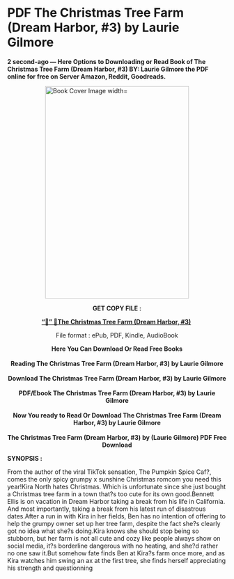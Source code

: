 # PDF The Christmas Tree Farm (Dream Harbor, #3) by Laurie Gilmore
<p><strong>2 second-ago &mdash; Here Options to Downloading or Read Book of The Christmas Tree Farm (Dream Harbor, #3) BY: Laurie Gilmore the PDF online for free on Server Amazon, Reddit, Goodreads.</strong></p><p><a href="https://educationsharingacademy.cloud/?book=206318178-the-christmas-tree-farm"><img style="display: block; margin-left: auto; margin-right: auto;" src="https://i.gr-assets.com/images/S/compressed.photo.goodreads.com/books/1710859344l/206318178.jpg" alt="Book Cover Image width=" width="330" height="488" /></a></p><p style="text-align: center;"><strong>GET COPY FILE :</strong></p><p style="text-align: center;"><strong><a href="https://educationsharingacademy.cloud/?book=206318178-the-christmas-tree-farm" target="_blank" rel="noopener">“📢” 🔗The Christmas Tree Farm (Dream Harbor, #3)</a>&nbsp;</strong></p><p style="text-align: center;">File format : ePub, PDF, Kindle, AudioBook</p><div style="text-align: center;"><strong>Here You Can Download Or Read Free Books</strong></div><div style="text-align: center;">&nbsp;</div><div style="text-align: center;"><strong>Reading The Christmas Tree Farm (Dream Harbor, #3) by Laurie Gilmore</strong></div><div style="text-align: center;">&nbsp;</div><div style="text-align: center;"><strong>Download The Christmas Tree Farm (Dream Harbor, #3) by Laurie Gilmore</strong></div><div style="text-align: center;">&nbsp;</div><div style="text-align: center;"><strong>PDF/Ebook The Christmas Tree Farm (Dream Harbor, #3) by Laurie Gilmore</strong></div><div style="text-align: center;">&nbsp;</div><div style="text-align: center;"><strong>Now You ready to Read Or Download The Christmas Tree Farm (Dream Harbor, #3) by Laurie Gilmore</strong></div><div style="text-align: center;">&nbsp;</div><div style="text-align: center;"><strong>The Christmas Tree Farm (Dream Harbor, #3) by (Laurie Gilmore) PDF Free Download</strong></div><p><strong>SYNOPSIS :</strong></p><p>From the author of the viral TikTok sensation, The Pumpkin Spice Caf?, comes the only spicy grumpy x sunshine Christmas romcom you need this year!Kira North hates Christmas. Which is unfortunate since she just bought a Christmas tree farm in a town that?s too cute for its own good.Bennett Ellis is on vacation in Dream Harbor taking a break from his life in California. And most importantly, taking a break from his latest run of disastrous dates.After a run in with Kira in her fields, Ben has no intention of offering to help the grumpy owner set up her tree farm, despite the fact she?s clearly got no idea what she?s doing.Kira knows she should stop being so stubborn, but her farm is not all cute and cozy like people always show on social media, it?s borderline dangerous with no heating, and she?d rather no one saw it.But somehow fate finds Ben at Kira?s farm once more, and as Kira watches him swing an ax at the first tree, she finds herself appreciating his strength and questionning </p>

